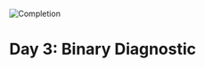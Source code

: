 
![Completion](https://img.shields.io/badge/Completed-Parts%201%20%26%202-green.svg)
<h1>Day 3: Binary Diagnostic</h1>